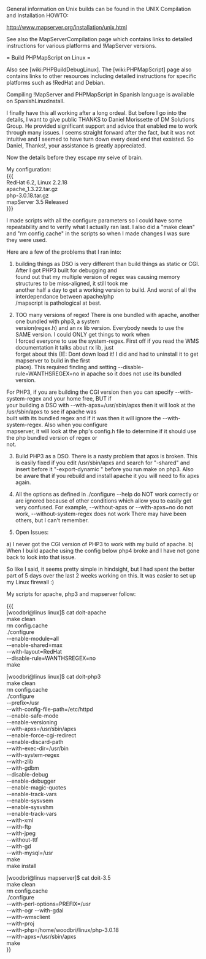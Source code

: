 General information on Unix builds can be found in the UNIX Compilation and Installation HOWTO:                                                                                                                                                                                                                                                                                                                                                   
                                                                                                                                                                                                                                                                                                                                                                                                                                                  
  http://www.mapserver.org/installation/unix.html                                                                                                                                                                                                                                                                                                                                                                                                 
                                                                                                                                                                                                                                                                                                                                                                                                                                                  
See also the MapServerCompilation page which contains links to detailed instructions for various platforms and !MapServer versions.                                                                                                                                                                                                                                                                                                               
                                                                                                                                                                                                                                                                                                                                                                                                                                                  
= Build PHPMapScript on Linux =                                                                                                                                                                                                                                                                                                                                                                                                                   
                                                                                                                                                                                                                                                                                                                                                                                                                                                  
Also see [wiki:PHPBuildDebugLinux]. The [wiki:PHPMapScript] page also contains links to other resources including detailed instructions for specific platforms such as !RedHat and Debian.                                                                                                                                                                                                                                                        
                                                                                                                                                                                                                                                                                                                                                                                                                                                  
Compiling !MapServer and PHPMapScript in Spanish language is available on SpanishLinuxInstall.                                                                                                                                                                                                                                                                                                                                                    
                                                                                                                                                                                                                                                                                                                                                                                                                                                  
I finally have this all working after a long ordeal. But before I go into the details, I want to give public THANKS to Daniel Morissette of DM Solutions Group. He provided significant support and advice that enabled me to work through many issues. I seems straight forward after the fact, but it was not intuitive and I seemed to have turn down every dead end that exsisted. So Daniel, Thanks!, your assistance is greatly appreciated.
                                                                                                                                                                                                                                                                                                                                                                                                                                                  
Now the details before they escape my seive of brain.                                                                                                                                                                                                                                                                                                                                                                                             
                                                                                                                                                                                                                                                                                                                                                                                                                                                  
My configuration:                                                                                                                                                                                                                                                                                                                                                                                                                                 
{{{                                                                                                                                                                                                                                                                                                                                                                                                                                               
  RedHat 6.2, Linux 2.2.18                                                                                                                                                                                                                                                                                                                                                                                                                        
  apache_1.3.22.tar.gz                                                                                                                                                                                                                                                                                                                                                                                                                            
  php-3.0.18.tar.gz                                                                                                                                                                                                                                                                                                                                                                                                                               
  mapServer 3.5 Released                                                                                                                                                                                                                                                                                                                                                                                                                          
}}}                                                                                                                                                                                                                                                                                                                                                                                                                                               
                                                                                                                                                                                                                                                                                                                                                                                                                                                  
I made scripts with all the configure parameters so I could have some repeatability and to verify what I actually ran last. I also did a "make clean" and "rm config.cache" in the scripts so when I made changes I was sure they were used.                                                                                                                                                                                                      
                                                                                                                                                                                                                                                                                                                                                                                                                                                  
Here are a few of the problems that I ran into:                                                                                                                                                                                                                                                                                                                                                                                                   
                                                                                                                                                                                                                                                                                                                                                                                                                                                  
1) building things as DSO is very different than build things as static or CGI. After I got PHP3 built for debugging and                                                                                                                                                                                                                                                                                                                          
found out that my multiple version of regex was causing memory structures to be miss-aligned, it still took me                                                                                                                                                                                                                                                                                                                                    
another half a day to get a working version to build. And worst of all the interdependance between apache/php                                                                                                                                                                                                                                                                                                                                     
/mapscript is pathological at best.                                                                                                                                                                                                                                                                                                                                                                                                               
                                                                                                                                                                                                                                                                                                                                                                                                                                                  
2) TOO many versions of regex! There is one bundled with apache, another one bundled with php3, a system                                                                                                                                                                                                                                                                                                                                          
version(regex.h) and an rx lib version. Everybody needs to use the SAME version. I could ONLY get things to work when                                                                                                                                                                                                                                                                                                                             
I forced everyone to use the system-regex. First off if you read the WMS documentation it talks about rx lib, just                                                                                                                                                                                                                                                                                                                                
forget about this (IE: Dont down load it! I did and had to uninstall it to get mapserver to build in the first                                                                                                                                                                                                                                                                                                                                    
place). This required finding and setting --disable-rule=WANTHSREGEX=no in apache so it does not use its bundled                                                                                                                                                                                                                                                                                                                                  
version.                                                                                                                                                                                                                                                                                                                                                                                                                                          
                                                                                                                                                                                                                                                                                                                                                                                                                                                  
For PHP3, if you are building the CGI version then you can specify --with-system-regex and your home free, BUT if                                                                                                                                                                                                                                                                                                                                 
your building a DSO with --with-apxs=/usr/sbin/apxs then it will look at the /usr/sbin/apxs to see if apache was                                                                                                                                                                                                                                                                                                                                  
built with its bundled regex and if it was then it will ignore the --with-system-regex. Also when you configure                                                                                                                                                                                                                                                                                                                                   
mapserver, it will look at the php's config.h file to determine if it should use the php bundled version of regex or                                                                                                                                                                                                                                                                                                                              
not.                                                                                                                                                                                                                                                                                                                                                                                                                                              
                                                                                                                                                                                                                                                                                                                                                                                                                                                  
3) Build PHP3 as a DSO. There is a nasty problem that apxs is broken. This is easily fixed if you edit /usr/sbin/apxs and search for "-shared" and insert before it "-export-dynamic " before you run make on php3. Also be aware that if you rebuild and install apache it you will need to fix apxs again.                                                                                                                                      
                                                                                                                                                                                                                                                                                                                                                                                                                                                  
4) All the options as defined in ./configure --help do NOT work correctly or are ignored because of other conditions which allow you to easily get very confused. For example, --without-apxs or --with-apxs=no do not work, --without-system-regex does not work There may have been others, but I can't remember.                                                                                                                               
                                                                                                                                                                                                                                                                                                                                                                                                                                                  
5) Open Issues:                                                                                                                                                                                                                                                                                                                                                                                                                                   
                                                                                                                                                                                                                                                                                                                                                                                                                                                  
a) I never got the CGI version of PHP3 to work with my build of apache. b) When I build apache using the config below php4 broke and I have not gone back to look into that issue.                                                                                                                                                                                                                                                                
                                                                                                                                                                                                                                                                                                                                                                                                                                                  
So like I said, it seems pretty simple in hindsight, but I had spent the better part of 5 days over the last 2 weeks working on this. It was easier to set up my Linux firewall :)                                                                                                                                                                                                                                                                
                                                                                                                                                                                                                                                                                                                                                                                                                                                  
My scripts for apache, php3 and mapserver follow:                                                                                                                                                                                                                                                                                                                                                                                                 
                                                                                                                                                                                                                                                                                                                                                                                                                                                  
{{{                                                                                                                                                                                                                                                                                                                                                                                                                                               
[woodbri@linus linux]$ cat doit-apache                                                                                                                                                                                                                                                                                                                                                                                                            
make clean                                                                                                                                                                                                                                                                                                                                                                                                                                        
rm config.cache                                                                                                                                                                                                                                                                                                                                                                                                                                   
./configure                                                                                                                                                                                                                                                                                                                                                                                                                                       
--enable-module=all                                                                                                                                                                                                                                                                                                                                                                                                                               
--enable-shared=max                                                                                                                                                                                                                                                                                                                                                                                                                               
--with-layout=RedHat                                                                                                                                                                                                                                                                                                                                                                                                                              
--disable-rule=WANTHSREGEX=no                                                                                                                                                                                                                                                                                                                                                                                                                     
make                                                                                                                                                                                                                                                                                                                                                                                                                                              
                                                                                                                                                                                                                                                                                                                                                                                                                                                  
[woodbri@linus linux]$ cat doit-php3                                                                                                                                                                                                                                                                                                                                                                                                              
make clean                                                                                                                                                                                                                                                                                                                                                                                                                                        
rm config.cache                                                                                                                                                                                                                                                                                                                                                                                                                                   
./configure                                                                                                                                                                                                                                                                                                                                                                                                                                       
--prefix=/usr                                                                                                                                                                                                                                                                                                                                                                                                                                     
--with-config-file-path=/etc/httpd                                                                                                                                                                                                                                                                                                                                                                                                                
--enable-safe-mode                                                                                                                                                                                                                                                                                                                                                                                                                                
--enable-versioning                                                                                                                                                                                                                                                                                                                                                                                                                               
--with-apxs=/usr/sbin/apxs                                                                                                                                                                                                                                                                                                                                                                                                                        
--enable-force-cgi-redirect                                                                                                                                                                                                                                                                                                                                                                                                                       
--enable-discard-path                                                                                                                                                                                                                                                                                                                                                                                                                             
--with-exec-dir=/usr/bin                                                                                                                                                                                                                                                                                                                                                                                                                          
--with-system-regex                                                                                                                                                                                                                                                                                                                                                                                                                               
--with-zlib                                                                                                                                                                                                                                                                                                                                                                                                                                       
--with-gdbm                                                                                                                                                                                                                                                                                                                                                                                                                                       
--disable-debug                                                                                                                                                                                                                                                                                                                                                                                                                                   
--enable-debugger                                                                                                                                                                                                                                                                                                                                                                                                                                 
--enable-magic-quotes                                                                                                                                                                                                                                                                                                                                                                                                                             
--enable-track-vars                                                                                                                                                                                                                                                                                                                                                                                                                               
--enable-sysvsem                                                                                                                                                                                                                                                                                                                                                                                                                                  
--enable-sysvshm                                                                                                                                                                                                                                                                                                                                                                                                                                  
--enable-track-vars                                                                                                                                                                                                                                                                                                                                                                                                                               
--with-xml                                                                                                                                                                                                                                                                                                                                                                                                                                        
--with-ftp                                                                                                                                                                                                                                                                                                                                                                                                                                        
--with-jpeg                                                                                                                                                                                                                                                                                                                                                                                                                                       
--without-ttf                                                                                                                                                                                                                                                                                                                                                                                                                                     
--with-gd                                                                                                                                                                                                                                                                                                                                                                                                                                         
--with-mysql=/usr                                                                                                                                                                                                                                                                                                                                                                                                                                 
make                                                                                                                                                                                                                                                                                                                                                                                                                                              
make install                                                                                                                                                                                                                                                                                                                                                                                                                                      
                                                                                                                                                                                                                                                                                                                                                                                                                                                  
[woodbri@linus mapserver]$ cat doit-3.5                                                                                                                                                                                                                                                                                                                                                                                                           
make clean                                                                                                                                                                                                                                                                                                                                                                                                                                        
rm config.cache                                                                                                                                                                                                                                                                                                                                                                                                                                   
./configure                                                                                                                                                                                                                                                                                                                                                                                                                                       
--with-perl-options=PREFIX=/usr                                                                                                                                                                                                                                                                                                                                                                                                                   
--with-ogr --with-gdal                                                                                                                                                                                                                                                                                                                                                                                                                            
--with-wmsclient                                                                                                                                                                                                                                                                                                                                                                                                                                  
--with-proj                                                                                                                                                                                                                                                                                                                                                                                                                                       
--with-php=/home/woodbri/linux/php-3.0.18                                                                                                                                                                                                                                                                                                                                                                                                         
--with-apxs=/usr/sbin/apxs                                                                                                                                                                                                                                                                                                                                                                                                                        
make                                                                                                                                                                                                                                                                                                                                                                                                                                              
}}
